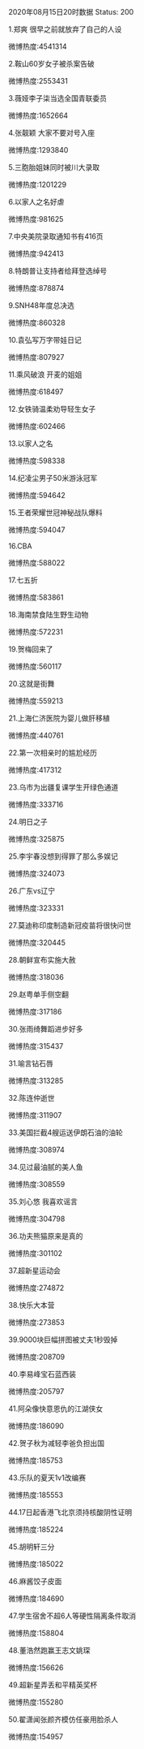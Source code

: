 2020年08月15日20时数据
Status: 200

1.郑爽 很早之前就放弃了自己的人设

微博热度:4541314

2.鞍山60岁女子被杀案告破

微博热度:2553431

3.薇娅李子柒当选全国青联委员

微博热度:1652664

4.张靓颖 大家不要对号入座

微博热度:1293840

5.三胞胎姐妹同时被川大录取

微博热度:1201229

6.以家人之名好虐

微博热度:981625

7.中央美院录取通知书有416页

微博热度:942413

8.特朗普让支持者给拜登选绰号

微博热度:878874

9.SNH48年度总决选

微博热度:860328

10.袁弘写万字带娃日记

微博热度:807927

11.乘风破浪 开麦的姐姐

微博热度:618497

12.女铁骑温柔劝导轻生女子

微博热度:602466

13.以家人之名

微博热度:598338

14.纪凌尘男子50米游泳冠军

微博热度:594642

15.王者荣耀世冠神秘战队爆料

微博热度:594047

16.CBA

微博热度:588022

17.七五折

微博热度:583861

18.海南禁食陆生野生动物

微博热度:572231

19.贺梅回来了

微博热度:560117

20.这就是街舞

微博热度:559213

21.上海仁济医院为婴儿做肝移植

微博热度:440761

22.第一次相亲时的尴尬经历

微博热度:417312

23.乌市为出疆复课学生开绿色通道

微博热度:333716

24.明日之子

微博热度:325875

25.李宇春没想到得罪了那么多娱记

微博热度:324073

26.广东vs辽宁

微博热度:323331

27.莫迪称印度制造新冠疫苗将很快问世

微博热度:320445

28.朝鲜宣布实施大赦

微博热度:318036

29.赵粤单手侧空翻

微博热度:317186

30.张雨绮舞蹈进步好多

微博热度:315437

31.喻言钻石唇

微博热度:313285

32.陈连仲逝世

微博热度:311907

33.美国拦截4艘运送伊朗石油的油轮

微博热度:308974

34.见过最油腻的美人鱼

微博热度:308559

35.刘心悠 我喜欢谣言

微博热度:304798

36.功夫熊猫原来是真的

微博热度:301102

37.超新星运动会

微博热度:274872

38.快乐大本营

微博热度:273853

39.9000块巨幅拼图被丈夫1秒毁掉

微博热度:208709

40.李易峰宝石蓝西装

微博热度:205797

41.阿朵像快意恩仇的江湖侠女

微博热度:186090

42.贺子秋为减轻李爸负担出国

微博热度:185753

43.乐队的夏天1v1改编赛

微博热度:185553

44.17日起香港飞北京须持核酸阴性证明

微博热度:185224

45.胡明轩三分

微博热度:185022

46.麻酱饺子皮面

微博热度:184690

47.学生宿舍不超6人等硬性隔离条件取消

微博热度:158804

48.董浩然跑赢王志文姚琛

微博热度:156626

49.超新星弄丢和平精英奖杯

微博热度:155280

50.翟潇闻张颜齐模仿任豪用脸杀人

微博热度:154957

